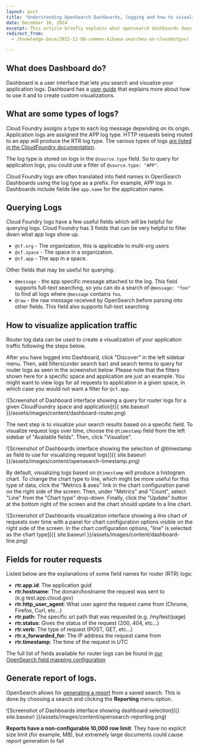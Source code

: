 ```yaml
---
layout: post
title: "Understanding OpenSearch Dashboards, logging and how to visualize your application logs"
date: December 10, 2024
excerpt: This article briefly explains what opensearch dashboards does, what types of logs are available in Dashboards, creating dashboards, and how to create log visualizations in Dashboards.
redirect_from:
  - /knowledge-base/2022-12-08-common-kibana-searches-on-clouddotgov/

---
```


## What does Dashboard do?

Dashboard is a user interface that lets you search and visualize your application logs. Dashboard has a [user guide](https://opensearch.org/docs/latest/dashboards/) that explains more about how to use it and to create custom visualizations.

## What are some types of logs?

Cloud Foundry assigns a type to each log message depending on its origin. Application logs are assigned the APP log type. HTTP requests being routed to an app will produce the RTR log type. The various types of logs [are listed in the CloudFoundry documentation](https://docs.cloudfoundry.org/devguide/deploy-apps/streaming-logs.html#format).

The log type is stored on logs in the `@source.type` field. So to query for application logs, you could use a filter of `@source.type: "APP"`.

Cloud Foundry logs are often translated into field names in OpenSearch Dashboards using the log type as a prefix. For example, APP logs in Dashboards include fields like `app.name` for the application name.

## Querying Logs

Cloud Foundry logs have a few useful fields which will be helpful for querying logs.
Cloud Foundry has 3 fields that can be very helpful to filter down what app logs show up.

- `@cf.org` - The organization, this is applicable to multi-org users
- `@cf.space` - The space in a organization.
- `@cf.app` - The app in a space.

Other fields that may be useful for querying:

- `@message` - the app specific message attached to the log. This field supports full-text searching, so you can do a search of `@message: "foo"` to find all logs where `@message` contains `foo`. 
- `@raw` - the raw message received by OpenSearch before parsing into other fields. This field also supports full-text searching

## How to visualize application traffic

Router log data can be used to create a visualization of your application traffic following the steps below.

After you have logged into Dashboard, click "Discover" in the left sidebar menu. Then, add filters(under search bar) and search terms to query for router logs as seen in the screenshot below. Please note that the filters shown here for a specific space and application are just an example. You might want to view logs for all requests to application in a given space, in which case you would not want a filter for `@cf.app`.

![Screenshot of Dashboard interface showing a query for router logs for a given CloudFoundry space and application]({{ site.baseurl }}/assets/images/content/dashboard-router.png)

The next step is to visualize your search results based on a specific field. To visualize request logs over time, choose the `@timestamp` field from the left sidebar of "Available fields". Then, click "Visualize".

![Screenshot of Dashboards interface showing the selection of @timestamp as field to use for visualizing request logs]({{ site.baseurl }}/assets/images/content/opensearch-timestamp.png)

By default, visualizing logs based on `@timestamp` will produce a histogram chart. To change the chart type to line, which might be more useful for this type of data, click the "Metrics & axes" link in the chart configuration panel on the right side of the screen. Then, under "Metrics" and "Count", select "Line" from the "Chart type" drop-down. Finally, click the "Update" button at the bottom right of the screen and the chart should update to a line chart.

![Screenshot of Dashboards visualization interface showing a line chart of requests over time with a panel for chart configuration options visible on the right side of the screen. In the chart configuration options, "line" is selected as the chart type]({{ site.baseurl }}/assets/images/content/dashboard-line.png)

## Fields for router requests

Listed below are the explanations of some field names for router (RTR) logs:

- **rtr.app.id**: The application guid
- **rtr.hostname**: The domain/hostname the request was sent to (e.g test.app.cloud.gov)
- **rtr.http_user_agent**: What user agent the request came from (Chrome, Firefox, Curl, etc…)
- **rtr.path**: The specific url path that was requested (e.g. /my/test/page)
- **rtr.status**: Gives the status of the request (200, 404, etc…)
- **rtr.verb**: The type of request (POST, GET, etc...)
- **rtr.x_forwarded_for**: The IP address the request came from
- **rtr.timestamp**: The time of the request in UTC

The full list of fields available for router logs can be found in [our OpenSearch field mapping configuration](https://github.com/cloud-gov/opensearch-boshrelease/blob/main/jobs/opensearch_templates/templates/component-index-mappings-app.json.erb#L46)

## Generate report of logs.

OpenSearch allows for [generating a report](https://opensearch.org/docs/latest/reporting/report-dashboard-index/) from a saved search. This is done by choosing a search and clicking the **Reporting** menu option.

![Screenshot of Dashboards interface showing dashboard selection]({{ site.baseurl }}/assets/images/content/opensearch-reporting.png)

**Reports have a non-configurable 10,000 row limit**. They have no explicit size limit (for example, MB),
but extremely large documents could cause report generation to fail
